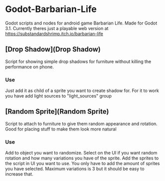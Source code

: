 # Godot-Barbarian-Life
Godot scripts and nodes for android game Barbarian Life. Made for Godot 3.1. Currently theres just a playable web version at https://substandardshrimp.itch.io/barbarian-life

## [Drop Shadow](Drop Shadow)
Script for showing simple drop shadows for furniture without killing the performance on phone. 
### Use
Just add it as child of a sprite you want to create shadow for. For it to work you have add light sources to "light_sources" group

## [Random Sprite](Random Sprite)
Script to attach to furniture to give them random appearance and rotation. Good for placing stuff to make them look more natural
### Use
Add to object you want to randomize. Select on the UI if you want random rotation and how many variations you have of the sprite. Add the sprites to the script in UI you want to use. You only have to add the amount of sprites you have selected. Maximum variations is 3 but it should be easy to increase that.